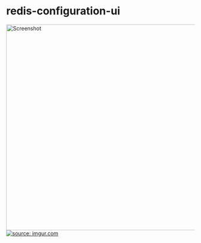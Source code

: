 # redis-configuration-ui
<img src="https://i.imgur.com/zBKULlu.png" width="550" title="Screenshot">
<a href="https://imgur.com/IarwFXz"><img src="https://i.imgur.com/IarwFXz.png" title="source: imgur.com" /></a>
